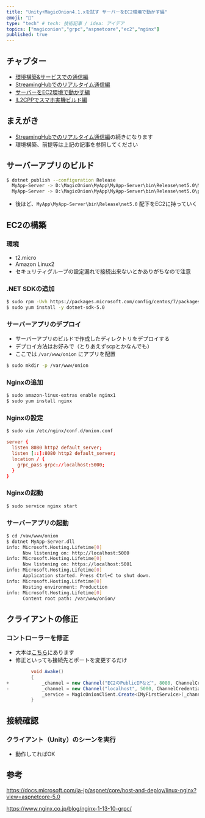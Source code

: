 ```yaml
---
title: "Unity+MagicOnion4.1.xを試す サーバーをEC2環境で動かす編"
emoji: "🔖"
type: "tech" # tech: 技術記事 / idea: アイデア
topics: ["magiconion","grpc","aspnetcore","ec2","nginx"]
published: true
---
```


## チャプター

- [環境構築&サービスでの通信編](https://zenn.dev/hrs/articles/magiconion-v4-1-x-unity-service)
- [StreamingHubでのリアルタイム通信編](https://zenn.dev/hrs/articles/magiconion-v4-1-x-unity-streaming-hub)
- [サーバーをEC2環境で動かす編](https://zenn.dev/hrs/articles/magiconion-v4-1-x-unity-aws-ec2-nginx)
- [IL2CPPでスマホ実機ビルド編](https://zenn.dev/hrs/articles/magiconion-v4-1-x-unity-il2cpp)

## まえがき

- [StreamingHubでのリアルタイム通信編](https://zenn.dev/hrs/articles/magiconion-v4-1-x-unity-streaming-hub)の続きになります
- 環境構築、前提等は上記の記事を参照してください

## サーバーアプリのビルド

```bash
$ dotnet publish --configuration Release
  MyApp-Server -> D:\MagicOnion\MyApp\MyApp-Server\bin\Release\net5.0\MyApp-Server.dll
  MyApp-Server -> D:\MagicOnion\MyApp\MyApp-Server\bin\Release\net5.0\publish\
```

- 後ほど、`MyApp\MyApp-Server\bin\Release\net5.0` 配下をEC2に持っていく

## EC2の構築

### 環境

- t2.micro
- Amazon Linux2
- セキュリティグループの設定漏れで接続出来ないとかありがちなので注意

### .NET SDKの追加

```bash
$ sudo rpm -Uvh https://packages.microsoft.com/config/centos/7/packages-microsoft-prod.rpm
$ sudo yum install -y dotnet-sdk-5.0
```

### サーバーアプリのデプロイ

- サーバーアプリのビルドで作成したディレクトリをデプロイする
- デプロイ方法はお好みで（とりあえずscpとかなんでも）
- ここでは `/var/www/onion` にアプリを配置

```bash
$ sudo mkdir -p /var/www/onion
```

### Nginxの追加

```bash
$ sudo amazon-linux-extras enable nginx1
$ sudo yum install nginx
```

### Nginxの設定

```bash
$ sudo vim /etc/nginx/conf.d/onion.conf
```

```nginx:/etc/nginx/conf.d/onion.conf
server {
  listen 8080 http2 default_server;
  listen [::]:8080 http2 default_server;
  location / {
    grpc_pass grpc://localhost:5000;
  }
}
```

### Nginxの起動

```bash
$ sudo service nginx start
```

### サーバーアプリの起動

```bash
$ cd /vaw/www/onion
$ dotnet MyApp-Server.dll
info: Microsoft.Hosting.Lifetime[0]
      Now listening on: http://localhost:5000
info: Microsoft.Hosting.Lifetime[0]
      Now listening on: https://localhost:5001
info: Microsoft.Hosting.Lifetime[0]
      Application started. Press Ctrl+C to shut down.
info: Microsoft.Hosting.Lifetime[0]
      Hosting environment: Production
info: Microsoft.Hosting.Lifetime[0]
      Content root path: /var/www/onion/
```


## クライアントの修正

### コントローラーを修正

- 大本は[こちら](https://zenn.dev/hrs/articles/magiconion-v4-1-x-unity-streaming-hub)にあります
- 修正といっても接続先とポートを変更するだけ

```diff:Assets/Scripts/MyApp/MyFirstController.cs
         void Awake()
         {
+            _channel = new Channel("EC2のPublicIPなど", 8080, ChannelCredentials.Insecure);
-            _channel = new Channel("localhost", 5000, ChannelCredentials.Insecure);
             _service = MagicOnionClient.Create<IMyFirstService>(_channel);
         }
```

## 接続確認

### クライアント（Unity）のシーンを実行

- 動作してればOK

## 参考

https://docs.microsoft.com/ja-jp/aspnet/core/host-and-deploy/linux-nginx?view=aspnetcore-5.0

https://www.nginx.co.jp/blog/nginx-1-13-10-grpc/
